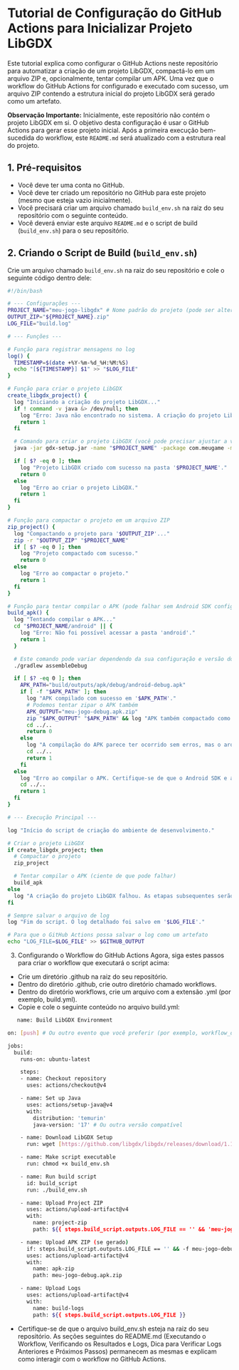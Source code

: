 # Tutorial de Configuração do GitHub Actions para Inicializar Projeto LibGDX

Este tutorial explica como configurar o GitHub Actions neste repositório para automatizar a criação de um projeto LibGDX, compactá-lo em um arquivo ZIP e, opcionalmente, tentar compilar um APK. Uma vez que o workflow do GitHub Actions for configurado e executado com sucesso, um arquivo ZIP contendo a estrutura inicial do projeto LibGDX será gerado como um artefato.

**Observação Importante:** Inicialmente, este repositório não contém o projeto LibGDX em si. O objetivo desta configuração é usar o GitHub Actions para gerar esse projeto inicial. Após a primeira execução bem-sucedida do workflow, este `README.md` será atualizado com a estrutura real do projeto.

## 1. Pré-requisitos

* Você deve ter uma conta no GitHub.
* Você deve ter criado um repositório no GitHub para este projeto (mesmo que esteja vazio inicialmente).
* Você precisará criar um arquivo chamado `build_env.sh` na raiz do seu repositório com o seguinte conteúdo.
* Você deverá enviar este arquivo `README.md` e o script de build (`build_env.sh`) para o seu repositório.

## 2. Criando o Script de Build (`build_env.sh`)

Crie um arquivo chamado `build_env.sh` na raiz do seu repositório e cole o seguinte código dentro dele:

```bash
#!/bin/bash

# --- Configurações ---
PROJECT_NAME="meu-jogo-libgdx" # Nome padrão do projeto (pode ser alterado)
OUTPUT_ZIP="${PROJECT_NAME}.zip"
LOG_FILE="build.log"

# --- Funções ---

# Função para registrar mensagens no log
log() {
  TIMESTAMP=$(date +%Y-%m-%d_%H:%M:%S)
  echo "[${TIMESTAMP}] $1" >> "$LOG_FILE"
}

# Função para criar o projeto LibGDX
create_libgdx_project() {
  log "Iniciando a criação do projeto LibGDX..."
  if ! command -v java &> /dev/null; then
    log "Erro: Java não encontrado no sistema. A criação do projeto LibGDX requer Java."
    return 1
  fi

  # Comando para criar o projeto LibGDX (você pode precisar ajustar a versão)
  java -jar gdx-setup.jar -name "$PROJECT_NAME" -package com.meugame -mainClass MeuJogo -androidSdk .

  if [ $? -eq 0 ]; then
    log "Projeto LibGDX criado com sucesso na pasta '$PROJECT_NAME'."
    return 0
  else
    log "Erro ao criar o projeto LibGDX."
    return 1
  fi
}

# Função para compactar o projeto em um arquivo ZIP
zip_project() {
  log "Compactando o projeto para '$OUTPUT_ZIP'..."
  zip -r "$OUTPUT_ZIP" "$PROJECT_NAME"
  if [ $? -eq 0 ]; then
    log "Projeto compactado com sucesso."
    return 0
  else
    log "Erro ao compactar o projeto."
    return 1
  fi
}

# Função para tentar compilar o APK (pode falhar sem Android SDK configurado)
build_apk() {
  log "Tentando compilar o APK..."
  cd "$PROJECT_NAME/android" || {
    log "Erro: Não foi possível acessar a pasta 'android'."
    return 1
  }

  # Este comando pode variar dependendo da sua configuração e versão do Gradle
  ./gradlew assembleDebug

  if [ $? -eq 0 ]; then
    APK_PATH="build/outputs/apk/debug/android-debug.apk"
    if [ -f "$APK_PATH" ]; then
      log "APK compilado com sucesso em '$APK_PATH'."
      # Podemos tentar zipar o APK também
      APK_OUTPUT="meu-jogo-debug.apk.zip"
      zip "$APK_OUTPUT" "$APK_PATH" && log "APK também compactado como '$APK_OUTPUT'."
      cd ../..
      return 0
    else
      log "A compilação do APK parece ter ocorrido sem erros, mas o arquivo APK não foi encontrado em '$APK_PATH'."
      cd ../..
      return 1
    fi
  else
    log "Erro ao compilar o APK. Certifique-se de que o Android SDK e as dependências estão configurados corretamente."
    cd ../..
    return 1
  fi
}

# --- Execução Principal ---

log "Início do script de criação do ambiente de desenvolvimento."

# Criar o projeto LibGDX
if create_libgdx_project; then
  # Compactar o projeto
  zip_project

  # Tentar compilar o APK (ciente de que pode falhar)
  build_apk
else
  log "A criação do projeto LibGDX falhou. As etapas subsequentes serão ignoradas."
fi

# Sempre salvar o arquivo de log
log "Fim do script. O log detalhado foi salvo em '$LOG_FILE'."

# Para que o GitHub Actions possa salvar o log como um artefato
echo "LOG_FILE=$LOG_FILE" >> $GITHUB_OUTPUT
```

3. Configurando o Workflow do GitHub Actions
Agora, siga estes passos para criar o workflow que executará o script acima:
 * Crie um diretório .github na raiz do seu repositório.
 * Dentro do diretório .github, crie outro diretório chamado workflows.
 * Dentro do diretório workflows, crie um arquivo com a extensão .yml (por exemplo, build.yml).
 * Copie e cole o seguinte conteúdo no arquivo build.yml:

```bash
   name: Build LibGDX Environment

on: [push] # Ou outro evento que você preferir (por exemplo, workflow_dispatch para execução manual)

jobs:
  build:
    runs-on: ubuntu-latest

    steps:
    - name: Checkout repository
      uses: actions/checkout@v4

    - name: Set up Java
      uses: actions/setup-java@v4
      with:
        distribution: 'temurin'
        java-version: '17' # Ou outra versão compatível

    - name: Download LibGDX Setup
      run: wget [https://github.com/libgdx/libgdx/releases/download/1.12.1/gdx-setup.jar](https://github.com/libgdx/libgdx/releases/download/1.12.1/gdx-setup.jar) # Verifique a versão mais recente em [https://libgdx.com/download/](https://libgdx.com/download/)

    - name: Make script executable
      run: chmod +x build_env.sh

    - name: Run build script
      id: build_script
      run: ./build_env.sh

    - name: Upload Project ZIP
      uses: actions/upload-artifact@v4
      with:
        name: project-zip
        path: ${{ steps.build_script.outputs.LOG_FILE == '' && 'meu-jogo-libgdx.zip' || 'meu-jogo-libgdx.zip' }}

    - name: Upload APK ZIP (se gerado)
      if: steps.build_script.outputs.LOG_FILE == '' && -f meu-jogo-debug.apk.zip
      uses: actions/upload-artifact@v4
      with:
        name: apk-zip
        path: meu-jogo-debug.apk.zip

    - name: Upload Logs
      uses: actions/upload-artifact@v4
      with:
        name: build-logs
        path: ${{ steps.build_script.outputs.LOG_FILE }}
```

 * Certifique-se de que o arquivo build_env.sh esteja na raiz do seu repositório.
As seções seguintes do README.md (Executando o Workflow, Verificando os Resultados e Logs, Dica para Verificar Logs Anteriores e Próximos Passos) permanecem as mesmas e explicam como interagir com o workflow no GitHub Actions.

